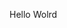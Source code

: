 Hello Wolrd













































































































































































































































































































































































































































































































































































































































































































































































































































































































































































































































































































































































































































































































































































































































































































































































































































































































































































































































































































































































































































































































































































































































































































































































































































































































































































































































































































































































































































































































































































































































































































































































































































































































































































































































































































































































































































































































































































































































































































































































































































































































































































































































































































































































































































































































































































































































































































































































































































































































































































































































































































































































































































































































































































































































































































































































































































































